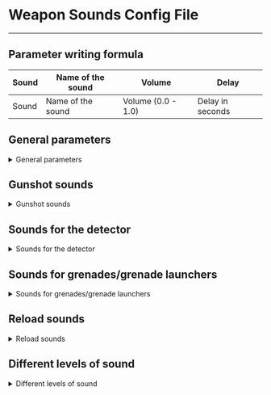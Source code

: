 # Weapon Sounds Config File

___

## Parameter writing formula

| Sound | Name of the sound | Volume | Delay |
---|---|---|---|
| Sound | Name of the sound | Volume (0.0 - 1.0) | Delay in seconds |

## General parameters

<details>
    <summary>General parameters</summary>

| Parameter Name | Parameter Description | Example value |
---|---|---|
| snd_draw | Draw Sound | weapons\bino_draw |
| snd_holster | Holster Sound | weapons\bino_holster |
| snd_gyro | sound reduction/increase of zoom | weapons\binoculars_gyro |
| snd_zoomin | the sound of entering the scope | weapons\binoculars_zoomin |
| snd_zoomout | the sound of exiting the scope | weapons\binoculars_zoomout |
| snd_switch | sound of switching firing mode | weapons\ak74\ak74_switch |
| snd_close |  | weapons\generic_close |  |

</details>

## Gunshot sounds

<details>
    <summary>Gunshot sounds</summary>

| Parameter Name | Parameter Description | Example value |
---|---|---|
| snd_shoot | shot sound | weapons\as50\as50_shoot |
| snd_shoot1 | sound of shot 1 | weapons\as50\as50_shoot |
| snd_shoot2 | shot sound 2 | weapons\as50\as50_shoot |
| snd_silncer_shot | silencer shot sound | wpn_m98b_snd_silncer_shot |
| snd_shoot_duplet | The sound of a duplicate shot | wpn_toz34_snd_shoot_duplet |
| snd_shoot_grenade | the sound of the underbarrel grenade launcher | weapons\explo\grenade_launch_explo |
| snd_empty | sound when the magazine is empty | weapons\gen_empty |

</details>

## Sounds for the detector

<details>
    <summary>Sounds for the detector</summary>

| Parameter Name | Parameter Description | Example value |
---|---|---|
| found_snd |  | detectors\DA-2_beep1 |
| catch_snd |  | detectors\DA-2_beep1 |

</details>

## Sounds for grenades/grenade launchers

<details>
    <summary>Sounds for grenades/grenade launchers</summary>

| Parameter Name | Parameter Description | Example value |
---|---|---|
| snd_explode | the sound of an explosion | grenade_f1_snd_explode |
| snd_checkout | the sound of pulling the pin from a grenade | weapons\generic_checkout |
| snd_open_weapon | | the sound of opening the drum/weapon magazine | weapons\rg6\rg6_reload_start |
| snd_close_weapon | the sound of closing the drum/weapon magazine | weapons\rg6\rg6_reload_end |
| snd_fly_sound | sound of rocket flight | weapons\rocket_fly |

</details>

## Reload sounds

<details>
    <summary>Reload sounds</summary>

| Parameter Name | Parameter Description | Example value |
---|---|---|
| snd_reload | Sound of not fully reloading | weapons\abakan\abakan_reload |
| snd_reload_empty | the sound of a full reload | weapons\abakan\abakan_reload_empty |
| snd_reload_grenade | sound of underbarrel grenade launcher reload | weapons\gp30\gp30_grenload |
| snd_reload_w_gl | the sound of reloading with the underbarrel grenade launcher on | weapons\ak74\ak74_reload_w_gl |
| snd_add_cartridge | the sound of adding a cartridge | weapons\rg6\rg6_reload |
| snd_bore | the sound of boring | weapons\generic\eastern_bore |
| snd_bore1 | bore 1 sound | weapons\mp5_bore |

</details>

## Different levels of sound

<details>
    <summary>Different levels of sound</summary>

| Parameter Name | Parameter Description | Example value |
---|---|---|
| snd_1_layer |  | weapons\9a91\9a91_shoot |
| snd_1_layer1 |  | weapons\9a91\9a91_shoot1 |
| snd_1_layer2 |  | weapons\9a91\9a91_shoot2 |
| snd_1_layer3 |  | weapons\9a91\9a91_shoot3 |
| snd_1_layer4 |  | weapons\9a91\9a91_shoot4 |
| snd_1_layer5 |  | weapons\9a91\9a91_shoot5 |
| snd_1_layer6 |  | weapons\9a91\9a91_shoot6 |
| snd_1_layer7 |  | weapons\9a91\9a91_shoot7 |
| snd_1_layer8 |  | weapons\9a91\9a91_shoot8 |
| snd_2_layer |  | weapons\_distance_shooting_mid\g3sg1_distant |
| snd_3_layer |  | weapons\_distance_shooting_far\g3sg1_distant |
| snd_4_layer |  | weapons\_distance_shooting_far\saiga_distant |

</details>